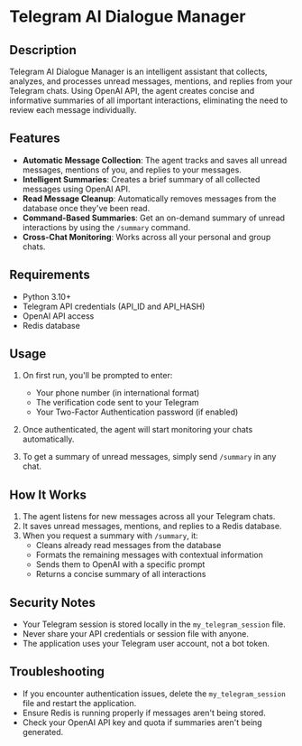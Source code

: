 # Telegram AI Dialogue Manager

## Description

Telegram AI Dialogue Manager is an intelligent assistant that collects, analyzes, and processes unread messages, mentions, and replies from your Telegram chats. Using OpenAI API, the agent creates concise and informative summaries of all important interactions, eliminating the need to review each message individually.

## Features

- **Automatic Message Collection**: The agent tracks and saves all unread messages, mentions of you, and replies to your messages.
- **Intelligent Summaries**: Creates a brief summary of all collected messages using OpenAI API.
- **Read Message Cleanup**: Automatically removes messages from the database once they've been read.
- **Command-Based Summaries**: Get an on-demand summary of unread interactions by using the `/summary` command.
- **Cross-Chat Monitoring**: Works across all your personal and group chats.

## Requirements

- Python 3.10+
- Telegram API credentials (API_ID and API_HASH)
- OpenAI API access
- Redis database

## Usage

1. On first run, you'll be prompted to enter:
   - Your phone number (in international format)
   - The verification code sent to your Telegram
   - Your Two-Factor Authentication password (if enabled)

2. Once authenticated, the agent will start monitoring your chats automatically.

3. To get a summary of unread messages, simply send `/summary` in any chat.

## How It Works

1. The agent listens for new messages across all your Telegram chats.
2. It saves unread messages, mentions, and replies to a Redis database.
3. When you request a summary with `/summary`, it:
   - Cleans already read messages from the database
   - Formats the remaining messages with contextual information
   - Sends them to OpenAI with a specific prompt
   - Returns a concise summary of all interactions
   
## Security Notes

- Your Telegram session is stored locally in the `my_telegram_session` file.
- Never share your API credentials or session file with anyone.
- The application uses your Telegram user account, not a bot token.

## Troubleshooting

- If you encounter authentication issues, delete the `my_telegram_session` file and restart the application.
- Ensure Redis is running properly if messages aren't being stored.
- Check your OpenAI API key and quota if summaries aren't being generated.
